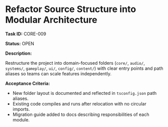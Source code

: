 # Refactor Source Structure into Modular Architecture

**Task ID:** CORE-009

**Status:** OPEN

**Description:**

Restructure the project into domain-focused folders (`core/`, `audio/`, `systems/`, `gameplay/`, `ui/`, `config/`, `content/`) with clear entry points and path aliases so teams can scale features independently.

**Acceptance Criteria:**

- New folder layout is documented and reflected in `tsconfig.json` path aliases.
- Existing code compiles and runs after relocation with no circular imports.
- Migration guide added to docs describing responsibilities of each module.
